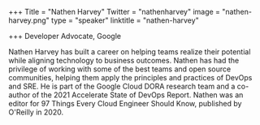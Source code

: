 +++
Title = "Nathen Harvey"
Twitter = "nathenharvey"
image = "nathen-harvey.png"
type = "speaker"
linktitle = "nathen-harvey"

+++
Developer Advocate, Google

Nathen Harvey has built a career on helping teams realize their potential while aligning technology to business outcomes. Nathen has had the privilege of working with some of the best teams and open source communities, helping them apply the principles and practices of DevOps and SRE. He is part of the Google Cloud DORA research team and a co-author of the 2021 Accelerate State of DevOps Report. Nathen was an editor for 97 Things Every Cloud Engineer Should Know, published by O'Reilly in 2020.
